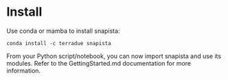 # Install

Use conda or mamba to install snapista:

```conda install -c terradue snapista```

From your Python script/notebook, you can now import snapista and use its modules. Refer to the GettingStarted.md documentation for more information.
